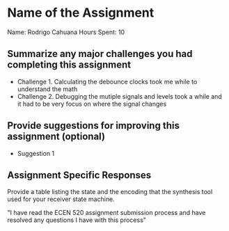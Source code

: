 # Name of the Assignment

Name: Rodrigo Cahuana
Hours Spent: 10

## Summarize any major challenges you had completing this assignment
* Challenge 1. Calculating the debounce clocks took me while to understand the math
* Challenge 2. Debugging the mutiple signals and levels took a while and it had to be very focus on where the signal changes

## Provide suggestions for improving this assignment (optional)
  * Suggestion 1

## Assignment Specific Responses
Provide a table listing the state and the encoding that the synthesis tool used for your receiver state machine.

"I have read the ECEN 520 assignment submission process and have resolved any questions I have with this process"

